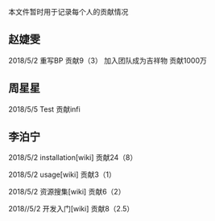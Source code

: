 本文件暂时用于记录每个人的贡献情况

## 赵婕雯

2018/5/2 重写BP 贡献9（3）
加入团队成为吉祥物 贡献1000万
## 周星星
2018/5/5 Test 贡献infi


## 李泊宁

2018/5/2 installation[wiki] 贡献24（8）

2018/5/2 usage[wiki] 贡献3（1）

2018/5/2 资源搜集[wiki] 贡献6（2）

2018//5/2 开发入门[wiki] 贡献8（2.5）
